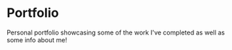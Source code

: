 # Portfolio

Personal portfolio showcasing some of the work I've completed as well as some info about me!
